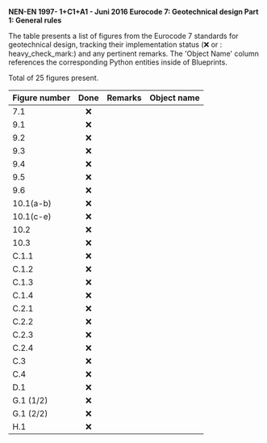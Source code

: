 **NEN-EN 1997- 1+C1+A1 - Juni 2016
Eurocode 7: Geotechnical design
Part 1: General rules**

The table presents a list of figures from the Eurocode 7 standards for geotechnical design, tracking their implementation status (:x: or :
heavy_check_mark:) and any pertinent remarks. The 'Object Name' column references the corresponding Python entities inside of Blueprints.

Total of 25 figures present.

| Figure number | Done | Remarks | Object name |
|:--------------|:----:|:--------|:------------|
| 7.1           | :x:  |         |             |
| 9.1           | :x:  |         |             |
| 9.2           | :x:  |         |             |
| 9.3           | :x:  |         |             |
| 9.4           | :x:  |         |             |
| 9.5           | :x:  |         |             |
| 9.6           | :x:  |         |             |
| 10.1(a-b)     | :x:  |         |             |
| 10.1(c-e)     | :x:  |         |             |
| 10.2          | :x:  |         |             |
| 10.3          | :x:  |         |             |
| C.1.1         | :x:  |         |             |
| C.1.2         | :x:  |         |             |
| C.1.3         | :x:  |         |             |
| C.1.4         | :x:  |         |             |
| C.2.1         | :x:  |         |             |
| C.2.2         | :x:  |         |             |
| C.2.3         | :x:  |         |             |
| C.2.4         | :x:  |         |             |
| C.3           | :x:  |         |             |
| C.4           | :x:  |         |             |
| D.1           | :x:  |         |             |
| G.1 (1/2)     | :x:  |         |             |
| G.1 (2/2)     | :x:  |         |             |
| H.1           | :x:  |         |             |
